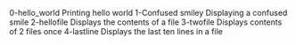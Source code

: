 0-hello_world Printing hello world
1-Confused smiley Displaying a confused smile
2-hellofile Displays the contents of a file 
3-twofile Displays contents of 2 files once
4-lastline Displays the last ten lines in a file 
